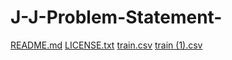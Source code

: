 # J-J-Problem-Statement-
[README.md](https://github.com/naahi-rihan/J-J-Problem-Statement-/files/11622340/README.md)
[LICENSE.txt](https://github.com/naahi-rihan/J-J-Problem-Statement-/files/11622341/LICENSE.txt)
[train.csv](https://github.com/naahi-rihan/J-J-Problem-Statement-/files/11622344/train.csv)
[train (1).csv](https://github.com/naahi-rihan/J-J-Problem-Statement-/files/11622346/train.1.csv)

